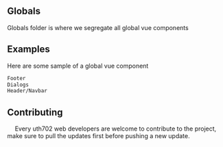 ## Globals

Globals folder is where we segregate all global vue components

## Examples

Here are some sample of a global vue component

```bash
Footer
Dialogs
Header/Navbar
```

## Contributing
&emsp; Every uth702 web developers are welcome to contribute to the project, make sure to pull the updates first
before pushing a new update.
